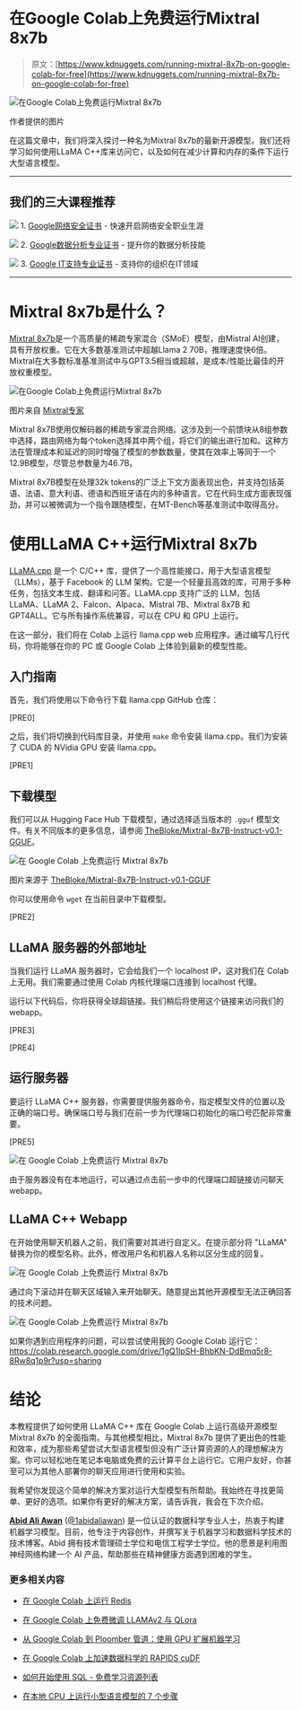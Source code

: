 # 在Google Colab上免费运行Mixtral 8x7b

> 原文：[https://www.kdnuggets.com/running-mixtral-8x7b-on-google-colab-for-free](https://www.kdnuggets.com/running-mixtral-8x7b-on-google-colab-for-free)

![在Google Colab上免费运行Mixtral 8x7b](../Images/6b600750560720253d21d9da4c0e64ad.png)

作者提供的图片

在这篇文章中，我们将深入探讨一种名为Mixtral 8x7b的最新开源模型。我们还将学习如何使用LLaMA C++库来访问它，以及如何在减少计算和内存的条件下运行大型语言模型。

* * *

## 我们的三大课程推荐

![](../Images/0244c01ba9267c002ef39d4907e0b8fb.png) 1\. [Google网络安全证书](https://www.kdnuggets.com/google-cybersecurity) - 快速开启网络安全职业生涯

![](../Images/e225c49c3c91745821c8c0368bf04711.png) 2\. [Google数据分析专业证书](https://www.kdnuggets.com/google-data-analytics) - 提升你的数据分析技能

![](../Images/0244c01ba9267c002ef39d4907e0b8fb.png) 3\. [Google IT支持专业证书](https://www.kdnuggets.com/google-itsupport) - 支持你的组织在IT领域

* * *

# Mixtral 8x7b是什么？

[Mixtral 8x7b](https://mistral.ai/news/mixtral-of-experts/)是一个高质量的稀疏专家混合（SMoE）模型，由Mistral AI创建，具有开放权重。它在大多数基准测试中超越Llama 2 70B，推理速度快6倍。Mixtral在大多数标准基准测试中与GPT3.5相当或超越，是成本/性能比最佳的开放权重模型。

![在Google Colab上免费运行Mixtral 8x7b](../Images/a3cdcbacf215cf2d37c88bf6a9e58dad.png)

图片来自 [Mixtral专家](https://mistral.ai/news/mixtral-of-experts/)

Mixtral 8x7B使用仅解码器的稀疏专家混合网络。这涉及到一个前馈块从8组参数中选择，路由网络为每个token选择其中两个组，将它们的输出进行加和。这种方法在管理成本和延迟的同时增强了模型的参数数量，使其在效率上等同于一个12.9B模型，尽管总参数量为46.7B。

Mixtral 8x7B模型在处理32k tokens的广泛上下文方面表现出色，并支持包括英语、法语、意大利语、德语和西班牙语在内的多种语言。它在代码生成方面表现强劲，并可以被微调为一个指令跟随模型，在MT-Bench等基准测试中取得高分。

# 使用LLaMA C++运行Mixtral 8x7b

[LLaMA.cpp](https://github.com/ggerganov/llama.cpp) 是一个 C/C++ 库，提供了一个高性能接口，用于大型语言模型（LLMs），基于 Facebook 的 LLM 架构。它是一个轻量且高效的库，可用于多种任务，包括文本生成、翻译和问答。LLaMA.cpp 支持广泛的 LLM，包括 LLaMA、LLaMA 2、Falcon、Alpaca、Mistral 7B、Mixtral 8x7B 和 GPT4ALL。它与所有操作系统兼容，可以在 CPU 和 GPU 上运行。

在这一部分，我们将在 Colab 上运行 llama.cpp web 应用程序。通过编写几行代码，你将能够在你的 PC 或 Google Colab 上体验到最新的模型性能。

## 入门指南

首先，我们将使用以下命令行下载 llama.cpp GitHub 仓库：

[PRE0]

之后，我们将切换到代码库目录，并使用 `make` 命令安装 llama.cpp。我们为安装了 CUDA 的 NVidia GPU 安装 llama.cpp。

[PRE1]

## 下载模型

我们可以从 Hugging Face Hub 下载模型，通过选择适当版本的 `.gguf` 模型文件。有关不同版本的更多信息，请参阅 [TheBloke/Mixtral-8x7B-Instruct-v0.1-GGUF](https://huggingface.co/TheBloke/Mixtral-8x7B-Instruct-v0.1-GGUF#provided-files)。

![在 Google Colab 上免费运行 Mixtral 8x7b](../Images/f0245bfd4ff28d35bbad7830b74de525.png)

图片来源于 [TheBloke/Mixtral-8x7B-Instruct-v0.1-GGUF](https://huggingface.co/TheBloke/Mixtral-8x7B-Instruct-v0.1-GGUF/tree/main)

你可以使用命令 `wget` 在当前目录中下载模型。

[PRE2]

## LLaMA 服务器的外部地址

当我们运行 LLaMA 服务器时，它会给我们一个 localhost IP，这对我们在 Colab 上无用。我们需要通过使用 Colab 内核代理端口连接到 localhost 代理。

运行以下代码后，你将获得全球超链接。我们稍后将使用这个链接来访问我们的 webapp。

[PRE3]

[PRE4]

## 运行服务器

要运行 LLaMA C++ 服务器，你需要提供服务器命令，指定模型文件的位置以及正确的端口号。确保端口号与我们在前一步为代理端口初始化的端口号匹配非常重要。

[PRE5]

![在 Google Colab 上免费运行 Mixtral 8x7b](../Images/c08977e32df06174dee0deab33f7fec8.png)

由于服务器没有在本地运行，可以通过点击前一步中的代理端口超链接访问聊天 webapp。

## LLaMA C++ Webapp

在开始使用聊天机器人之前，我们需要对其进行自定义。在提示部分将 "LLaMA" 替换为你的模型名称。此外，修改用户名和机器人名称以区分生成的回复。

![在 Google Colab 上免费运行 Mixtral 8x7b](../Images/041c82e7530fabeadb9e877db16fc582.png)

通过向下滚动并在聊天区域输入来开始聊天。随意提出其他开源模型无法正确回答的技术问题。

![在 Google Colab 上免费运行 Mixtral 8x7b](../Images/12c1e90834baaa365a694671d711c2b7.png)

如果你遇到应用程序的问题，可以尝试使用我的 Google Colab 运行它：https://colab.research.google.com/drive/1gQ1lpSH-BhbKN-DdBmq5r8-8Rw8q1p9r?usp=sharing

# 结论

本教程提供了如何使用 LLaMA C++ 库在 Google Colab 上运行高级开源模型 Mixtral 8x7b 的全面指南。与其他模型相比，Mixtral 8x7b 提供了更出色的性能和效率，成为那些希望尝试大型语言模型但没有广泛计算资源的人的理想解决方案。你可以轻松地在笔记本电脑或免费的云计算平台上运行它。它用户友好，你甚至可以为其他人部署你的聊天应用进行使用和实验。

我希望你发现这个简单的解决方案对运行大型模型有所帮助。我始终在寻找更简单、更好的选项。如果你有更好的解决方案，请告诉我，我会在下次介绍。

[](https://www.polywork.com/kingabzpro)****[Abid Ali Awan](https://www.polywork.com/kingabzpro)**** ([@1abidaliawan](https://www.linkedin.com/in/1abidaliawan)) 是一位认证的数据科学专业人士，热衷于构建机器学习模型。目前，他专注于内容创作，并撰写关于机器学习和数据科学技术的技术博客。Abid 拥有技术管理硕士学位和电信工程学士学位。他的愿景是利用图神经网络构建一个 AI 产品，帮助那些在精神健康方面遇到困难的学生。

### 更多相关内容

+   [在 Google Colab 上运行 Redis](https://www.kdnuggets.com/2022/01/running-redis-google-colab.html)

+   [在 Google Colab 上免费微调 LLAMAv2 与 QLora](https://www.kdnuggets.com/fine-tuning-llamav2-with-qlora-on-google-colab-for-free)

+   [从 Google Colab 到 Ploomber 管道：使用 GPU 扩展机器学习](https://www.kdnuggets.com/2022/03/google-colab-ploomber-pipeline-ml-scale-gpus.html)

+   [在 Google Colab 上加速数据科学的 RAPIDS cuDF](https://www.kdnuggets.com/2023/01/rapids-cudf-accelerated-data-science-google-colab.html)

+   [如何开始使用 SQL - 免费学习资源列表](https://www.kdnuggets.com/2022/10/get-running-sql-list-free-learning-resources.html)

+   [在本地 CPU 上运行小型语言模型的 7 个步骤](https://www.kdnuggets.com/7-steps-to-running-a-small-language-model-on-a-local-cpu)
